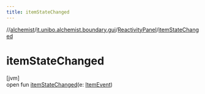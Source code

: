 ```yaml
---
title: itemStateChanged
---
```

//[alchemist](../../../index.html)/[it.unibo.alchemist.boundary.gui](../index.html)/[ReactivityPanel](index.html)/[itemStateChanged](item-state-changed.html)



# itemStateChanged



[jvm]\
open fun [itemStateChanged](item-state-changed.html)(e: [ItemEvent](https://docs.oracle.com/javase/8/docs/api/java/awt/event/ItemEvent.html))




